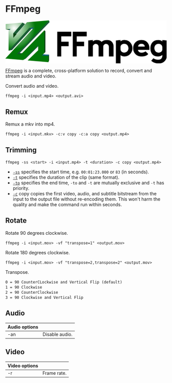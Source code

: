 # FFmpeg

<p align="center"><img align="center" src="ffmpeg.png"></p>

[FFmpeg](https://www.ffmpeg.org/) is a complete, cross-platform solution to record, convert and stream audio and video.

Convert audio and video.
```
ffmpeg -i <input.mp4> <output.avi>
```

## Remux

Remux a mkv into mp4.
```
ffmpeg -i <input.mkv> -c:v copy -c:a copy <output.mp4>
```

## Trimming

```
ffmpeg -ss <start> -i <input.mp4> -t <duration> -c copy <output.mp4>
```
- [`-ss`](http://ffmpeg.org/ffmpeg-all.html#Main-options) specifies the start time, e.g. `00:01:23.000` or `83` (in seconds).
- [`-t`](http://ffmpeg.org/ffmpeg-all.html#Main-options) specifies the duration of the clip (same format).
- [`-to`](http://ffmpeg.org/ffmpeg-all.html#Main-options) specifies the end time, `-to` and `-t` are mutually exclusive and `-t` has priority.
- [`-c`](http://ffmpeg.org/ffmpeg-all.html#Main-options) copy copies the first video, audio, and subtitle bitstream from the input to the output file without re-encoding them. This won't harm the quality and make the command run within seconds.

## Rotate

Rotate 90 degrees clockwise.
```
ffmpeg -i <input.mov> -vf "transpose=1" <output.mov>
```

Rotate 180 degrees clockwise.
```
ffmpeg -i <input.mov> -vf "transpose=2,transpose=2" <output.mov>
```

Transpose.
```
0 = 90 CounterCLockwise and Vertical Flip (default)
1 = 90 Clockwise
2 = 90 CounterClockwise
3 = 90 Clockwise and Vertical Flip
```

## Audio

| Audio options | |
| - | - |
| -an | Disable audio. |

## Video

| Video options | |
| - | - |
| -r | Frame rate. |
